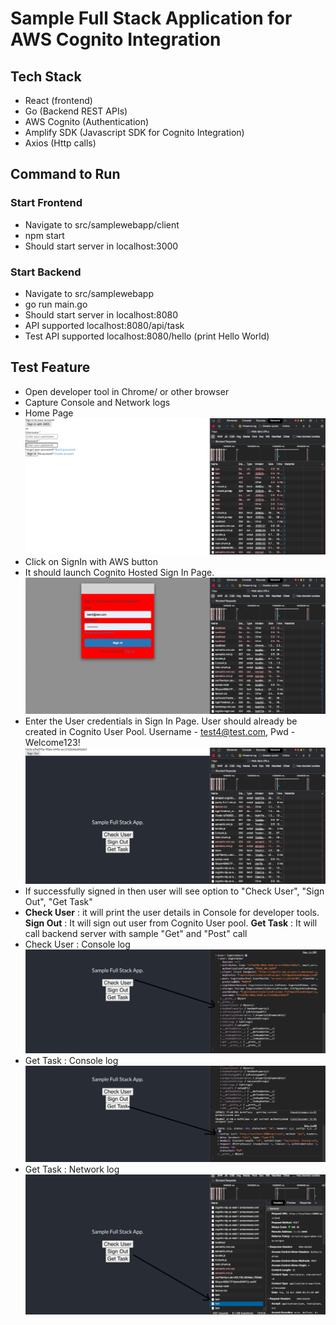 # Sample Full Stack Application for AWS Cognito Integration

## Tech Stack
- React (frontend)
- Go (Backend REST APIs)
- AWS Cognito (Authentication)
- Amplify SDK (Javascript SDK for Cognito Integration)
- Axios (Http calls)


## Command to Run
### Start Frontend
- Navigate to src/samplewebapp/client
- npm start 
- Should start server in localhost:3000

### Start Backend
- Navigate to src/samplewebapp
- go run main.go
- Should start server in localhost:8080
- API supported localhost:8080/api/task
- Test API supported localhost:8080/hello (print Hello World)


## Test Feature
- Open developer tool in Chrome/ or other browser
- Capture Console and Network logs
- Home Page 
 ![Home Page](https://github.com/vikasmca05/go/blob/master/Screen%20Shot%202020-10-12%20at%2010.04.49%20PM.png)
- Click on SignIn with AWS button
- It should launch Cognito Hosted Sign In Page.
![Cognito Hosted Sign In Page](https://github.com/vikasmca05/go/blob/master/Screen%20Shot%202020-10-12%20at%2010.05.02%20PM.png)
- Enter the User credentials in Sign In Page. User should already be created in Cognito User Pool. Username - test4@test.com, Pwd - Welcome123!
![Sign In](https://github.com/vikasmca05/go/blob/master/Screen%20Shot%202020-10-12%20at%2010.05.17%20PM.png)
- If successfully signed in then user will see option to "Check User", "Sign Out", "Get Task"
- **Check User** : it will print the user details in Console for developer tools. **Sign Out** : It will sign out user from Cognito User pool. **Get Task** : It will call backend server with sample "Get" and "Post" call
- Check User : Console log
![Check User](https://github.com/vikasmca05/go/blob/master/Screen%20Shot%202020-10-12%20at%2010.26.30%20PM.png)
- Get Task : Console log
![Get Task](https://github.com/vikasmca05/go/blob/master/Screen%20Shot%202020-10-12%20at%2010.28.14%20PM.png)
- Get Task : Network log
![Get Task](https://github.com/vikasmca05/go/blob/master/Screen%20Shot%202020-10-12%20at%2010.28.46%20PM.png)
